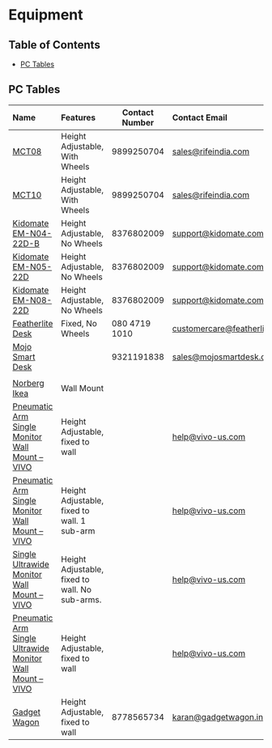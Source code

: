 Equipment
=============

## Table of Contents

- [PC Tables](#pc-tables)

## PC Tables

| Name                                                                                                                                                                         | Features                                       | Contact Number | Contact Email                         |
|:---------------------------------------------------------------------------------------------------------------------------------------------------------------------------- |:---------------------------------------------- | -------------- |:------------------------------------- |
| [MCT08](https://www.rifeindia.com/products/computer-mobile-cart-mct08)                                                                                                       | Height Adjustable, With Wheels                 | 9899250704     | sales@rifeindia.com                   |
| [MCT10](https://www.rifeindia.com/products/sit-stand-mobile-workstation-with-gas-spring-height-adjustments-and-keyboard-tray-optional-cpu-holder-printer-shelf-silver-mct10) | Height Adjustable, With Wheels                 | 9899250704     | sales@rifeindia.com                   |
| [Kidomate EM-N04-22D-B](https://www.kidomate.com/LUMI-Manual-Sit-&-Stand-Desk-1400x700mm-Complete-p282128695)                                                                | Height Adjustable, No Wheels                   | 8376802009     | support@kidomate.com                  |
| [Kidomate EM-N05-22D](https://www.kidomate.com/LUMI-Sit-&-Stand-Height-Adjustable-Frame-Manual-with-Width-Adjustable-Option-White-p208705143)                                | Height Adjustable, No Wheels                   | 8376802009     | support@kidomate.com                  |
| [Kidomate EM-N08-22D](https://www.kidomate.com/ERGOMATE-Manual-Height-Adjustable-Desk-Sit-Stand-p430465843)                                                                  | Height Adjustable, No Wheels                   | 8376802009     | support@kidomate.com                  |
| [Featherlite Desk](https://www.amazon.in/dp/B08KSTQL7Z/)                                                                                                                     | Fixed, No Wheels                               | 080 4719 1010  | customercare@featherlitefurniture.com |
| [Mojo Smart Desk](https://mojosmartdesk.com/woo_product_builder/build-your-own-mojo-desk/)                                                                                   |                                                | 9321191838     | sales@mojosmartdesk.com               |
|                                                                                                                                                                              |                                                |                |                                       |
| [Norberg Ikea](https://www.ikea.com/in/en/p/norberg-wall-mounted-drop-leaf-table-white-90365793/)                                                                            | Wall Mount                                     |                |                                       |
| [Pneumatic Arm Single Monitor Wall Mount – VIVO](https://vivo-us.com/products/mount-v001g?variant=39902464737379)                                                            | Height Adjustable, fixed to wall               |                | help@vivo-us.com                      |
| [Pneumatic Arm Single Monitor Wall Mount – VIVO](https://vivo-us.com/products/mount-v001a?variant=404039925780)                                                              | Height Adjustable, fixed to wall. 1 sub-arm    |                | help@vivo-us.com                      |
| [Single Ultrawide Monitor Wall Mount – VIVO](https://vivo-us.com/collections/monitor-mounts/products/mount-wcb01a)                                                           | Height Adjustable, fixed to wall. No sub-arms. |                | help@vivo-us.com                      |
| [Pneumatic Arm Single Ultrawide Monitor Wall Mount – VIVO](https://vivo-us.com/collections/ultra-wide-monitors/products/mount-v101g1)                                        | Height Adjustable, fixed to wall               |                | help@vivo-us.com                      |
| [Gadget Wagon](https://gadgetwagon.in/products/monitor-wall-mount-gas-strut-17-35-inches-flexi-lcd-led-tvs-f150-10-kgs-load-capacity)                                        | Height Adjustable, fixed to wall               | 8778565734     | karan@gadgetwagon.in                  |
